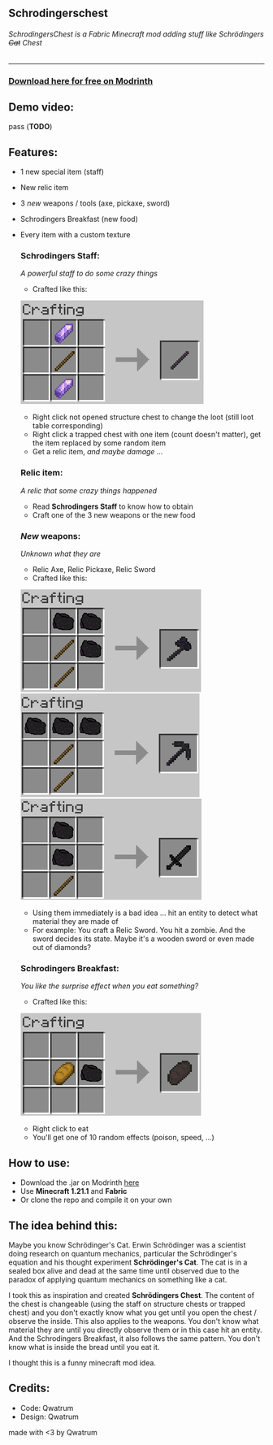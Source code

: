 Schrodingerschest
------------

###### SchrodingersChest is a Fabric Minecraft mod adding stuff like Schrödingers ~~Cat~~ Chest

------------
### [Download here for free on Modrinth](https://modrinth.com/mod/schrodingers-chest "Modrinth")


## Demo video:
pass (**TODO**)

## Features:
* 1 new special item (staff)
* New relic item
* 3 *new* weapons / tools (axe, pickaxe, sword)
* Schrodingers Breakfast (new food)
* Every item with a custom texture

    ### Schrodingers Staff:
  _A powerful staff to do some crazy things_
  * Crafted like this:
  
  ![recipe1](pictures/pic%20(1).png)
  * Right click not opened structure chest to change the loot (still loot table corresponding)
  * Right click a trapped chest with one item (count doesn't matter), get the item replaced by some random item
  * Get a relic item, _and maybe damage ..._
  
  ### Relic item:
    _A relic that some crazy things happened_
    * Read **Schrodingers Staff** to know how to obtain
    * Craft one of the 3 new weapons or the new food

  ### *New* weapons:
    _Unknown what they are_
  * Relic Axe, Relic Pickaxe, Relic Sword
  * Crafted like this:
  
  ![recipe2](pictures/pic%20(2).png)
  ![recipe3](pictures/pic%20(3).png)
  ![recipe4](pictures/pic%20(4).png)

  * Using them immediately is a bad idea ... hit an entity to detect what material they are made of
  * For example: You craft a Relic Sword. You hit a zombie. And the sword decides its state. Maybe it's a wooden sword or even made out of diamonds?
  
  ### Schrodingers Breakfast:
    _You like the surprise effect when you eat something?_
  * Crafted like this:
  
  ![recipe5](pictures/pic%20(5).png)
  * Right click to eat
  * You'll get one of 10 random effects (poison, speed, ...)

## How to use:
* Download the .jar on Modrinth [here](https://modrinth.com/mod/schrodingers-chest "Modrinth")
* Use **Minecraft 1.21.1** and **Fabric**
* Or clone the repo and compile it on your own

## The idea behind this:
Maybe you know Schrödinger's Cat. Erwin Schrödinger was a scientist doing research on quantum mechanics, particular the Schrödinger's equation and his thought experiment **Schrödinger's Cat**.
The cat is in a sealed box alive and dead at the same time until observed due to the paradox of applying quantum mechanics on something like a cat.

I took this as inspiration and created **Schrödingers Chest**. The content of the chest is changeable (using the staff on structure chests or trapped chest) and you don't exactly know what you get until you open the chest / observe the inside.
This also applies to the weapons. You don't know what material they are until you directly observe them or in this case hit an entity. And the Schrodingers Breakfast, it also follows the same pattern. You don't know what is inside the bread until you eat it.

I thought this is a funny minecraft mod idea.

## Credits:
* Code: Qwatrum
* Design: Qwatrum

made with <3 by Qwatrum
